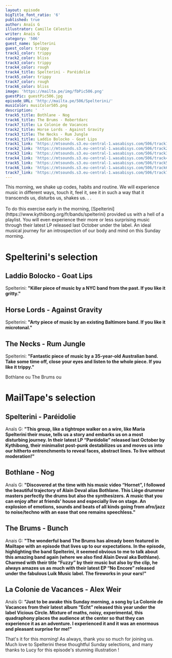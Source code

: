 ```yaml
---
layout: episode
bigTitle_font_ratio: '6'
published: true
author: Anaïs G
illustrator: Camille Célestin
writer: Anaïs G
category: '506'
guest_name: Spelterini
guest_color: trippy
track1_color: trippy
track2_color: bliss
track3_color: trippy
track4_color: rough
track4_title: Spelterini - Paréidolie
track5_color: trippy
track7_color: rough
track6_color: bliss
image: 'https://mailta.pe/img/fbPic506.png'
guestPic: guestPic506.jpg
episode_URL: 'http://mailta.pe/506/Spelterini/'
musiColor: musiColor505.png
description: '  '
track5_title: Bothlane - Nog
track6_title: The Brums - Robertdarc
track7_title: La Colonie de Vacances
track2_title: Horse Lords - Against Gravity
track3_title: The Necks - Rum Jungle
track1_title: Laddio Bolocko - Goat Lips
track1_link: 'https://mtsounds.s3.eu-central-1.wasabisys.com/506/track1.mp3'
track2_link: 'https://mtsounds.s3.eu-central-1.wasabisys.com/506/track2.mp3'
track3_link: 'https://mtsounds.s3.eu-central-1.wasabisys.com/506/track3.mp3'
track4_link: 'https://mtsounds.s3.eu-central-1.wasabisys.com/506/track4.mp3'
track5_link: 'https://mtsounds.s3.eu-central-1.wasabisys.com/506/track5.mp3'
track6_link: 'https://mtsounds.s3.eu-central-1.wasabisys.com/506/track6.mp3'
track7_link: 'https://mtsounds.s3.eu-central-1.wasabisys.com/506/track7.mp3'
---
```

<p id="introduction"> This morning, we shake up codes, habits and routine. We will experience music in different ways, touch it, feel it, see it in such a way that it transcends us, disturbs us, shakes us. . .
<br><br>
To do this exercise early in the morning, [Spelterini](https://www.kythibong.org/fr/bands/spelterini) provided us with a hell of a playlist. You will even experience their more or less surprising music through their latest LP released last October under the label. An ideal musical journey for an introspection of our body and mind on this Sunday morning.
</p>

# Spelterini's selection

## Laddio Bolocko - Goat Lips
Spelterini: **"**Killer piece of music by a NYC band from the past. If you like it gritty.**"**

## Horse Lords - Against Gravity
Spelterini: **"**Arty piece of music by an existing Baltimore band. If you like it microtonal.**"**

## The Necks - Rum Jungle 
Spelterini: **"**Fantastic piece of music by a 35-year-old Australian band. Take some time off, close your eyes and listen to the whole piece. If you like it trippy.**"**

Bothlane ou The Brums ou 
# MailTape's selection

## Spelterini - Paréidolie
Anaïs G: **"**This group, like a tightrope walker on a wire, like Maria Spelterini their muse, tells us a story and embarks us on a most disturbing journey. In their latest LP “Paréidolie” released last October by Kythibong, their minimalist post-punk destabilizes us and moves us into our hitherto entrenchments to reveal faces, abstract lines. To live without moderation!**"**

## Bothlane - Nog 
Anaïs G: **"**Discovered at the time with his music video “Hornet”, I followed the beautiful trajectory of Alain Deval alias Bothlane. This Liège drummer masters perfectly the drums but also the synthesizers. A music that you can enjoy after at friends' house and especially live on stage. An explosion of emotions, sounds and beats of all kinds going from afro/jazz to noise/techno with an ease that one remains speechless.**"**

## The Brums - Bunch
Anais G: **"**The wonderful band The Brums has already been featured in Mailtape with an episode that lives up to our expectations. In the episode, highlighting the band Spelterini, it seemed obvious to me to talk about this amazing band again (where we also find Alain Deval aka Bothlane). Charmed with their title “Fuzzy” by their music but also by the clip, he always amazes us as much with their latest EP “No Encore” released under the fabulous Luik Music label. The fireworks in your ears!**"**

## La Colonie de Vacances - Alex Weir 
Anaïs G: **"**Just to be awake this Sunday morning, a song by La Colonie de Vacances from their latest album “Echt” released this year under the label Vicious Circle. Mixture of maths, noisy, experimental, this quadraphony places the audience at the center so that they can experience it as an adventure. I experienced it and it was an enormous and pleasant surprise for me!**"**

<p id="outroduction">That's it for this morning! As always, thank you so much for joining us. Much love to Spelterini these thoughtful Sunday selections, and many thanks to Lucy for this episode's stunning illustration !</p>
